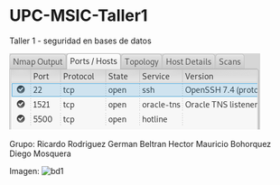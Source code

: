 # UPC-MSIC-Taller1
Taller 1 - seguridad en bases de datos

![Captura](/EvidenciaHMBP1.png)

Grupo: Ricardo Rodriguez
       German Beltran
       Hector Mauricio Bohorquez
       Diego Mosquera
   
   Imagen:
![bd1](https://user-images.githubusercontent.com/48939055/56852643-584fcb00-68e3-11e9-9cf3-5e0e486b5670.jpg)
